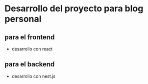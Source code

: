 # Desarrollo del proyecto para blog personal

## para el frontend

- desarrollo con react

## para el backend 

- desarrollo con nest.js

